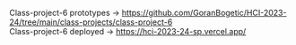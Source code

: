 Class-project-6 prototypes -> https://github.com/GoranBogetic/HCI-2023-24/tree/main/class-projects/class-project-6  
Class-project-6 deployed -> https://hci-2023-24-sp.vercel.app/
